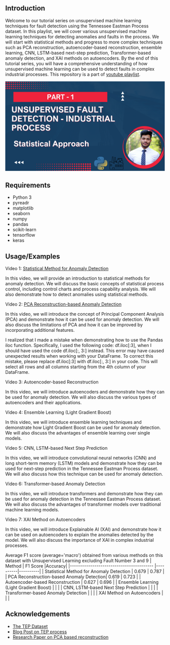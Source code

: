 ## Introduction
Welcome to our tutorial series on unsupervised machine learning techniques for fault detection using the Tennessee Eastman Process dataset. In this playlist, we will cover various unsupervised machine learning techniques for detecting anomalies and faults in the process. We will start with statistical methods and progress to more complex techniques such as PCA reconstruction, autoencoder-based reconstruction, ensemble learning, CNN, LSTM-based next-step prediction, Transformer-based anomaly detection, and XAI methods on autoencoders. By the end of this tutorial series, you will have a comprehensive understanding of how unsupervised machine learning can be used to detect faults in complex industrial processes. This repository is a part of [youtube playlist](https://youtube.com/playlist?list=PLoSULBSCtoffIldbr898SDp5gIqo8XL-t).

![alt text](/images/Youtube_thumbnail.png)

## Requirements

- Python 3
- pyreadr
- matplotlib
- seaborn
- numpy
- pandas
- scikit-learn
- tensorflow
- keras


## Usage/Examples

Video 1: [Statistical Method for Anomaly Detection](https://www.youtube.com/watch?v=iCTU-IZ6rPQ&list=PLoSULBSCtoffIldbr898SDp5gIqo8XL-t&index=2&t=73s) 

In this video, we will provide an introduction to statistical methods for anomaly detection. We will discuss the basic concepts of statistical process control, including control charts and process capability analysis. We will also demonstrate how to detect anomalies using statistical methods.

Video 2: [PCA Reconstruction-based Anomaly Detection](https://youtu.be/8d54sXKIIoE)

In this video, we will introduce the concept of Principal Component Analysis (PCA) and demonstrate how it can be used for anomaly detection. We will also discuss the limitations of PCA and how it can be improved by incorporating additional features. 

I realized that I made a mistake when demonstrating how to use the Pandas iloc function. Specifically, I used the following code: df.iloc[:3], when I should have used the code df.iloc[:, 3:] instead. This error may have caused unexpected results when working with your DataFrame. To correct this mistake, please replace df.iloc[:3] with df.iloc[:, 3:] in your code. This will select all rows and all columns starting from the 4th column of your DataFrame.

Video 3: Autoencoder-based Reconstruction

In this video, we will introduce autoencoders and demonstrate how they can be used for anomaly detection. We will also discuss the various types of autoencoders and their applications.

Video 4: Ensemble Learning (Light Gradient Boost)

In this video, we will introduce ensemble learning techniques and demonstrate how Light Gradient Boost can be used for anomaly detection. We will also discuss the advantages of ensemble learning over single models.

Video 5: CNN, LSTM-based Next Step Prediction

In this video, we will introduce convolutional neural networks (CNN) and long short-term memory (LSTM) models and demonstrate how they can be used for next-step prediction in the Tennessee Eastman Process dataset. We will also discuss how this technique can be used for anomaly detection.

Video 6: Transformer-based Anomaly Detection

In this video, we will introduce transformers and demonstrate how they can be used for anomaly detection in the Tennessee Eastman Process dataset. We will also discuss the advantages of transformer models over traditional machine learning models.

Video 7: XAI Method on Autoencoders

In this video, we will introduce Explainable AI (XAI) and demonstrate how it can be used on autoencoders to explain the anomalies detected by the model. We will also discuss the importance of XAI in complex industrial processes.

Average F1 score (average='macro') obtained from various methods on this dataset with Unsupervised Learning excluding Fault Number 3 and 9
| Method                                    | F1 Score |Accuracy|
|-----------------------------------------  |----------|----------|
| Statistical Method for Anomaly Detection  |  0.679   |  0.787   |
| PCA Reconstruction-based Anomaly Detection|  0.619   |  0.723   |
| Autoencoder-based Reconstruction          |  0.627   |  0.696   |
| Ensemble Learning (Light Gradient Boost)  |          |          |
| CNN, LSTM-based Next Step Prediction      |          |          |
| Transformer-based Anomaly Detection       |          |          |
| XAI Method on Autoencoders                |          |          |

## Acknowledgements

 - [The TEP Dataset](https://www.kaggle.com/datasets/averkij/tennessee-eastman-process-simulation-dataset)
 - [Blog Post on TEP process](https://keepfloyding.github.io/posts/data-explor-TEP-3/)
 - [Research Paper on PCA based reconstruction](https://www-sciencedirect-com.ressources-electroniques.univ-lille.fr/science/article/pii/S2405896320300860)


